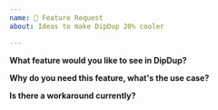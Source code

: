 ```yaml
---
name: 🙏 Feature Request
about: Ideas to make DipDup 20% cooler

---
```


**What feature would you like to see in DipDup?**

**Why do you need this feature, what's the use case?**

**Is there a workaround currently?**

